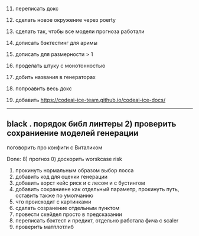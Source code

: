 11) переписать докс
12) сделать новое окружение через poerty
14) сделать так, чтобы все модели прогноза работали


8) дописать бэктестинг для аримы
9) дописать для размерности > 1

11) проделать штуку с монотонностью
12) добить названия в генераторах
11) попроавить весь докс
12) добавить https://codeai-ice-team.github.io/codeai-ice-docs/
----
black .
порядок библ
линтеры
2) проверить сохраниение моделей генерации
----
поговорить про конфиги с Виталиком

Done:
8) прогноз
0) доскорить worskcase risk
1) прокинуть нормальным образом выбор лосса 
3) добавить код для оценки генерации
5) добавить ворст кейс риск и с лесом и с бустингом
7) добавить сохраниене как отдельный параметр, прокинуть путь, оставить также по умолчанию
13) что происходит с картинками
15) сдалать созранение отдельным пунктом
9) провести скейдел просто в предсказании
10) переписать бэктест и предикт, отдельно работала фича с scaler
10) проверить матплотлиб